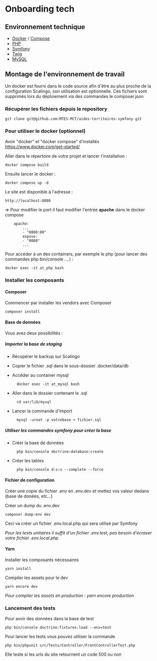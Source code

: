 # Onboarding tech

## Environnement technique

- [Docker](https://www.docker.com/) / [Compose](https://docs.docker.com/compose/)
- [PHP](https://www.php.net/)
- [Symfony](https://www.symfony.com/)
- [Twig](https://twig.symfony.com/)
- [MySQL](https://www.mysql.com/fr/)

## Montage de l'environnement de travail

Un docker est fourni dans le code source afin d'être au plus proche de la configuration Scalingo, son utilisation est optionnelle.
Ces fichiers sont supprimés lors du déploiement via des commandes le composer.json

### Récupérer les fichiers depuis le repository

    git clone git@github.com:MTES-MCT/aides-territoires-symfony.git
    

### Pour utiliser le docker (optionnel)

Avoir "docker" et "docker compose" d'installés https://www.docker.com/get-started/

Aller dans le répertoire de votre projet et lancer l'installation :

    docker compose build

Ensuite lancer le docker :

    docker compose up -d

Le site est disponible à l'adresse :

    http://localhost:8080

=> Pour modifier le port il faut modifier l'entrée **apache** dans le docker compose

        apache:
            ...
            - "8080:80"
            expose:
            - "8080"
            ...
        
Pour accéder à un des containers, par exemple le php (pour lancer des commandes php bin/console ....) :

    docker exec -it at_php bash

### Installer les composants

#### Composer
Commencer par installer les vendors avec Composer

    composer install

#### Base de données

Vous avez deux possibilités :

##### Importer la base de staging

- Récupérer le backup sur Scalingo
- Copier le fichier .sql dans le sous-dossier .docker/data/db
- Accéder au container mysql

        docker exec -it at_mysql bash

- Aller dans le dossier contenant le .sql

        cd var/lib/mysql

- Lancer la commande d'import

        mysql -uroot -p votrebase < fichier.sql

##### Utiliser les commandes symfony pour créer la base

- Créer la base de données

        php bin/console doctrine:database:create

- Créer les tables

        php bin/console d:s:u --complete --force

#### Fichier de configuration

Créer une copie du fichier .env en .env.dev et mettez vos valeur dedans (base de donées, etc...)

Créer un dump du .env.dev

    composer dump-env dev

Ceci va créer un fichier .env.local.php qui sera utilisé par Symfony

*Pour les tests unitaires il suffit d'un fichier .env.test, pas besoin d'écraser votre fichier .env.local.php*

#### Yarn

Installer les composants nécessaires

    yarn install

Compiler les assets pour le dev

    yarn encore dev

*Pour compiler les assets en production : yarn encore production*

### Lancement des tests

Pour avoir des données dans la base de test

    php bin/console doctrine:fixtures:load --env=test

Pour lancer les tests vous pouvez utiliser la commande

    php bin/phpunit src/Tests/Controller/FrontControllerTest.php

Elle teste si les urls du site retournent un code 500 ou non
